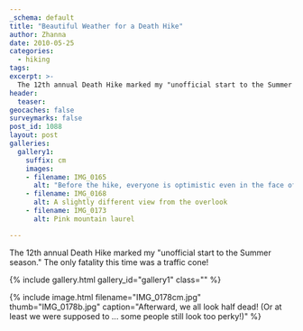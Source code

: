 ```yaml
---
_schema: default
title: "Beautiful Weather for a Death Hike"
author: Zhanna
date: 2010-05-25
categories:
  - hiking
tags:
excerpt: >- 
  The 12th annual Death Hike marked my "unofficial start to the Summer season."  The only fatality this time was a traffic cone!
header:
  teaser:
geocaches: false
surveymarks: false
post_id: 1088
layout: post     
galleries:
  gallery1:
    suffix: cm
    images:
    - filename: IMG_0165
      alt: "Before the hike, everyone is optimistic even in the face of death! (L-r): Alex, Rishi, Keenan, Maria, Scully, Zhanna, Rob, Gina, Ken, Brittany, J.C., Deirdre, Sandra, Matt, Sierra, Tony."
    - filename: IMG_0168
      alt: A slightly different view from the overlook
    - filename: IMG_0173
      alt: Pink mountain laurel    

---
```


The 12th annual Death Hike marked my "unofficial start to the Summer season."  The only fatality this time was a traffic cone!

{% include gallery.html gallery_id="gallery1" class="" %}

{% include image.html filename="IMG_0178cm.jpg" thumb="IMG_0178b.jpg" caption="Afterward, we all look half dead!  (Or at least we were supposed to ...  some people still look too perky!)" %}

